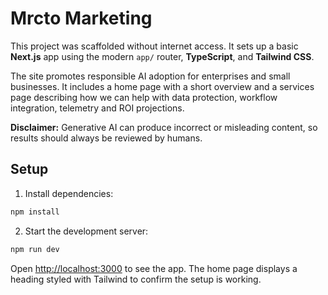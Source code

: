# Mrcto Marketing

This project was scaffolded without internet access. It sets up a basic **Next.js** app using the modern `app/` router, **TypeScript**, and **Tailwind CSS**.

The site promotes responsible AI adoption for enterprises and small businesses. It includes a home page with a short overview and a services page describing how we can help with data protection, workflow integration, telemetry and ROI projections.

**Disclaimer:** Generative AI can produce incorrect or misleading content, so results should always be reviewed by humans.

## Setup

1. Install dependencies:

```bash
npm install
```

2. Start the development server:

```bash
npm run dev
```

Open [http://localhost:3000](http://localhost:3000) to see the app. The home page displays a heading styled with Tailwind to confirm the setup is working.
